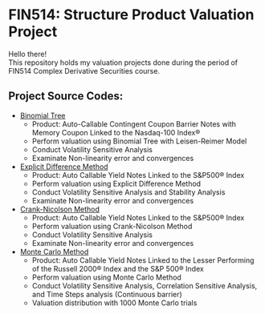 # FIN514: Structure Product Valuation Project
Hello there!\
This repository holds my valuation projects done during the period of FIN514 Complex Derivative Securities course.

## Project Source Codes:
* [Binomial Tree](https://github.com/yschang306/FIN514-Structure_Product_Valuation/blob/main/FIN514_Project_Code/Project1_Choice3_LIY_CHAOW_CHANGY.ipynb)
  * Product: Auto-Callable Contingent Coupon Barrier Notes with Memory Coupon Linked to the Nasdaq-100 Index®
  * Perform valuation using Binomial Tree with Leisen-Reimer Model
  * Conduct Volatility Sensitive Analysis
  * Examinate Non-linearity error and convergences
* [Explicit Difference Method](https://github.com/yschang306/FIN514-Structure_Product_Valuation/blob/main/FIN514_Project_Code/Project2.LIY_CHAOW_CHANGY_Python%20Code_ED.ipynb)
  * Product: Auto Callable Yield Notes Linked to the S&P500® Index
  * Perform valuation using Explicit Difference Method
  * Conduct Volatility Sensitive Analysis and Stability Analysis
  * Examinate Non-linearity error and convergences
* [Crank-Nicolson Method](https://github.com/yschang306/FIN514-Structure_Product_Valuation/blob/main/FIN514_Project_Code/Project2.LIY_CHAOW_CHANGY_Python%20Code_CN.ipynb)
  * Product: Auto Callable Yield Notes Linked to the S&P500® Index
  * Perform valuation using Crank-Nicolson Method
  * Conduct Volatility Sensitive Analysis
  * Examinate Non-linearity error and convergences
* [Monte Carlo Method](https://github.com/yschang306/FIN514-Structure_Product_Valuation/blob/main/FIN514_Project_Code/Project%203.LIY_CHAOW_CHANGY_Python%20Code_Monte%20Carlo.ipynb)
  * Product: Auto Callable Yield Notes Linked to the Lesser Performing of the Russell 2000® Index and the S&P 500® Index
  * Perform valuation using Monte Carlo Method
  * Conduct Volatility Sensitive Analysis, Correlation Sensitive Analysis, and Time Steps analysis (Continuous barrier)
  * Valuation distribution with 1000 Monte Carlo trials
